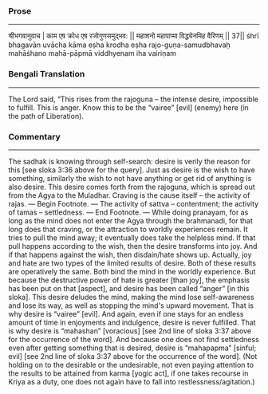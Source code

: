 ### Prose 
 --- 
श्रीभगवानुवाच |
काम एष क्रोध एष रजोगुणसमुद्भव: ||
महाशनो महापाप्मा विद्ध्येनमिह वैरिणम् || 37||
śhrī bhagavān uvācha
kāma eṣha krodha eṣha rajo-guṇa-samudbhavaḥ
mahāśhano mahā-pāpmā viddhyenam iha vairiṇam

### Bengali Translation 
 --- 
The Lord said, “This rises from the rajoguna – the intense desire, impossible to fulfill. This is anger. Know this to be the “vairee” [evil] (enemy) here (in the path of Liberation).

### Commentary 
 --- 
The sadhak is knowing through self-search: desire is verily the reason for this [see sloka 3:36 above for the query]. Just as desire is the wish to have something, similarly the wish to not have anything or get rid of anything is also desire. This desire comes forth from the rajoguna, which is spread out from the Agya to the Muladhar. Craving is the cause itself – the activity of rajas. — Begin Footnote. — The activity of sattva – contentment; the activity of tamas – settledness. — End Footnote. — While doing pranayam, for as long as the mind does not enter the Agya through the brahmanadi, for that long does that craving, or the attraction to worldly experiences remain. It tries to pull the mind away; it eventually does take the helpless mind. If that pull happens according to the wish, then the desire transforms into joy. And if that happens against the wish, then disdain/hate shows up. Actually, joy and hate are two types of the limited results of desire. Both of these results are operatively the same. Both bind the mind in the worldly experience. But because the destructive power of hate is greater [than joy], the emphasis has been put on that [aspect], and desire has been called “anger” [in this sloka]. This desire deludes the mind, making the mind lose self-awareness and lose its way, as well as stopping the mind's upward movement. That is why desire is “vairee” [evil]. And again, even if one stays for an endless amount of time in enjoyments and indulgence, desire is never fulfilled. That is why desire is “mahashan” [voracious] [see 2nd line of sloka 3:37 above for the occurrence of the word]. And because one does not find settledness even after getting something that is desired, desire is “mahapapma” [sinful; evil] [see 2nd line of sloka 3:37 above for the occurrence of the word]. (Not holding on to the desirable or the undesirable, not even paying attention to the results to be attained from karma [yogic act], if one takes recourse in Kriya as a duty, one does not again have to fall into restlessness/agitation.) 